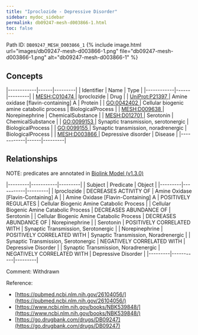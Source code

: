 ```yaml
---
title: "Iproclozide - Depressive Disorder"
sidebar: mydoc_sidebar
permalink: db09247-mesh-d003866-1.html
toc: false 
---
```



Path ID: `DB09247_MESH_D003866_1`
{% include image.html url="images/db09247-mesh-d003866-1.png" file="db09247-mesh-d003866-1.png" alt="db09247-mesh-d003866-1" %}

## Concepts

|------------|------|---------|
| Identifier | Name | Type    |
|------------|------|---------|
| <a href="https://identifiers.org/MESH:C010474">MESH:C010474 </a> | Iproclozide | Drug |
| <a href="https://identifiers.org/UniProt:P21397">UniProt:P21397 </a> | Amine oxidase [flavin-containing] A | Protein |
| <a href="https://identifiers.org/GO:0042402">GO:0042402 </a> | Cellular biogenic amine catabolic process | BiologicalProcess |
| <a href="https://identifiers.org/MESH:D009638">MESH:D009638 </a> | Norepinephrine | ChemicalSubstance |
| <a href="https://identifiers.org/MESH:D012701">MESH:D012701 </a> | Serotonin | ChemicalSubstance |
| <a href="https://identifiers.org/GO:0099153">GO:0099153 </a> | Synaptic transmission, serotonergic | BiologicalProcess |
| <a href="https://identifiers.org/GO:0099155">GO:0099155 </a> | Synaptic transmission, noradrenergic | BiologicalProcess |
| <a href="https://identifiers.org/MESH:D003866">MESH:D003866 </a> | Depressive disorder | Disease |
|------------|------|---------|

## Relationships


NOTE: predicates are annotated in <a href="https://github.com/biolink/biolink-model/releases/tag/v1.3.0">Biolink Model (v1.3.0)</a>

|---------|-----------|---------|
| Subject | Predicate | Object  |
|---------|-----------|---------|
| Iproclozide | DECREASES ACTIVITY OF | Amine Oxidase [Flavin-Containing] A |
| Amine Oxidase [Flavin-Containing] A | POSITIVELY REGULATES | Cellular Biogenic Amine Catabolic Process |
| Cellular Biogenic Amine Catabolic Process | DECREASES ABUNDANCE OF | Serotonin |
| Cellular Biogenic Amine Catabolic Process | DECREASES ABUNDANCE OF | Norepinephrine |
| Serotonin | POSITIVELY CORRELATED WITH | Synaptic Transmission, Serotonergic |
| Norepinephrine | POSITIVELY CORRELATED WITH | Synaptic Transmission, Noradrenergic |
| Synaptic Transmission, Serotonergic | NEGATIVELY CORRELATED WITH | Depressive Disorder |
| Synaptic Transmission, Noradrenergic | NEGATIVELY CORRELATED WITH | Depressive Disorder |
|---------|-----------|---------|

Comment: Withdrawn

Reference: 
  - [https://pubmed.ncbi.nlm.nih.gov/26104056/](https://pubmed.ncbi.nlm.nih.gov/26104056/)
  - [https://www.ncbi.nlm.nih.gov/books/NBK539848/](https://www.ncbi.nlm.nih.gov/books/NBK539848/)
  - [https://go.drugbank.com/drugs/DB09247](https://go.drugbank.com/drugs/DB09247)
